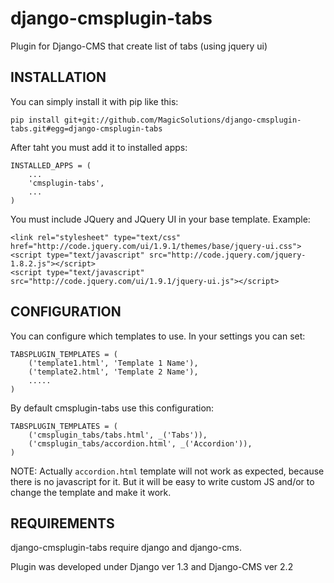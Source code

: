 django-cmsplugin-tabs
=====================

Plugin for Django-CMS that create list of tabs (using jquery ui)

INSTALLATION
------------

You can simply install it with pip like this:

    pip install git+git://github.com/MagicSolutions/django-cmsplugin-tabs.git#egg=django-cmsplugin-tabs

After taht you must add it to installed apps:

    INSTALLED_APPS = (
        ...
        'cmsplugin-tabs',
        ...
    )

You must include JQuery and JQuery UI in your base template. Example:

    <link rel="stylesheet" type="text/css" href="http://code.jquery.com/ui/1.9.1/themes/base/jquery-ui.css">
    <script type="text/javascript" src="http://code.jquery.com/jquery-1.8.2.js"></script>
    <script type="text/javascript" src="http://code.jquery.com/ui/1.9.1/jquery-ui.js"></script>


CONFIGURATION
-------------

You can configure which templates to use. In your settings you can set:

    TABSPLUGIN_TEMPLATES = (
        ('template1.html', 'Template 1 Name'),
        ('template2.html', 'Template 2 Name'),
        .....
    )

By default cmsplugin-tabs use this configuration:

    TABSPLUGIN_TEMPLATES = (
        ('cmsplugin_tabs/tabs.html', _('Tabs')),
        ('cmsplugin_tabs/accordion.html', _('Accordion')),
    )

NOTE: Actually `accordion.html` template will not work as expected, because there is no javascript for it.
But it will be easy to write custom JS and/or to change the template and make it work.


REQUIREMENTS
------------

django-cmsplugin-tabs require django and django-cms.

Plugin was developed under Django ver 1.3 and Django-CMS ver 2.2